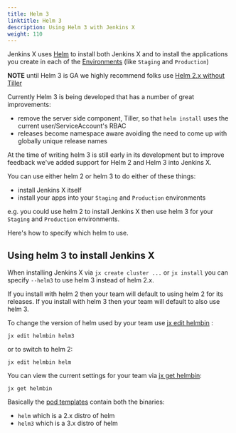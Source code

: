 ```yaml
---
title: Helm 3
linktitle: Helm 3
description: Using Helm 3 with Jenkins X 
weight: 110
---
```


Jenkins X uses [Helm](https://www.helm.sh/) to install both Jenkins X and to install the applications you create in each of the [Environments](/docs/concepts/features/#environments) (like `Staging` and `Production`)

**NOTE** until Helm 3 is GA we highly recommend folks use [Helm 2.x without Tiller](/news/helm-without-tiller/)

Currently Helm 3 is being developed that has a number of great improvements:

* remove the server side component, Tiller, so that `helm install` uses the current user/ServiceAccount's RBAC
* releases become namespace aware avoiding the need to come up with globally unique release names

At the time of writing helm 3 is still early in its development but to improve feedback we've added support for Helm 2 and Helm 3 into Jenkins X.

You can use either helm 2 or helm 3 to do either of these things:

* install Jenkins X itself
* install your apps into your `Staging` and `Production` environments

e.g. you could use helm 2 to install Jenkins X then use helm 3 for your `Staging` and `Production` environments.

Here's how to specify which helm to use.


## Using helm 3 to install Jenkins X

When installing Jenkins X via `jx create cluster ...` or `jx install` you can specify `--helm3` to use helm 3 instead of helm 2.x.

If you install with helm 2 then your team will default to using helm 2 for its releases. If you install with helm 3 then your team will default to also use helm 3.

To change the version of helm used by your team use [jx edit helmbin](/commands/jx_edit_helmbin/) :

```
jx edit helmbin helm3
```

or to switch to helm 2:

```
jx edit helmbin helm
```

You can view the current settings for your team via [jx get helmbin](/commands/jx_get_helmbin/):

```
jx get helmbin
```

Basically the [pod templates](/docs/managing-jx/common-tasks/pod-templates/) contain both the binaries:

* `helm` which is a 2.x distro of helm
* `helm3` which is a 3.x distro of helm